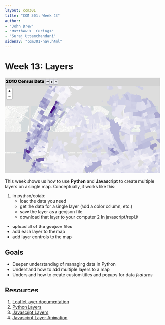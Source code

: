```yaml
---
layout: com301
title: "COM 301: Week 13"
author:
- "John Drew"
- "Matthew X. Curinga"
- "Suraj Uttamchandani"
sidenav: "com301-nav.html"
---
```


Week 13: Layers
========================

<img src="img/layers.png" class="img-fluid" alt="choropleth map of income in nyc">

This week shows us how to use **Python** and **Javascript**
to create multiple layers on a single map. Conceptually,
it works like this:

1. In python/colab:
   - load the data you need
   - get the data for a single layer (add a color column, etc.)
   - save the layer as a geojson file
   - download that layer to your computer
2 In javascript/repl.it
  - upload all of the geojson files
  - add each layer to the map
  - add layer controls to the map

Goals
-----
- Deepen understanding of managing data in Python
- Understand how to add multiple layers to a map
- Understand how to create custom titles and popups
  for data _features_



Resources
----------
1. [Leaflet layer documentation](https://leafletjs.com/examples/layers-control/)
2. [Python Layers](https://colab.research.google.com/drive/1my9wtApuAxYjSBC6q9A0SbOtnsDQ_Ej-?usp=sharing)
3. [Javascript Layers](https://replit.com/@mcuringa/Census-Layers#maps.js)
4. [Javascirpt Layer Animation](https://replit.com/@mcuringa/Census-Layer-Animation#maps.js)
